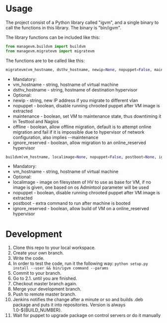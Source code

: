 # Usage

The project consist of a Python library called "igvm", and a single binary
to call the functions in this library.  The binary is "bin/igvm".

The library functions can be included like this:

```python
from managevm.buildvm import buildvm
from managevm.migratevm import migratevm
```

The functions are to be called like this:

```python
migratevm(vm_hostname, dsthv_hostname, newip=None, nopuppet=False, maintenance=False, offline=False, ignore_reserved=False)
```

* Mandatory:
 * vm_hostname - string, hostname of virtual machine
 * dsthv_hostname - string, hostname of destination hypervisor
* Optional:
 * newip - string, new IP address if you migrate to different vlan
 * nopuppet - boolean, disable running chrooted puppet after VM image is extracted
 * maintenance - boolean, set VM to maintenance state, thus downtiming it in Testtool and Nagios
 * offline - boolean, allow offline migration, default is to attempt online migration and fail if it is impossible due to hypervisor of network configuration, also implies --maintenance
 * ignore_reserved - boolean, allow migration to an online_reserved hypervisor

```python
buildvm(vm_hostname, localimage=None, nopuppet=False, postboot=None, ignore_reserved=False)
```

* Mandatory:
 * vm_hostname - string, hostname of virtual machine
* Optional:
 * localimage - image on filesystem of HV to use as base for VM, if no image is given, one based on os Admintool parameter will be used
 * nopuppet - boolean, disable running chrooted puppet after VM image is extracted
 * postboot - extra command to run after machine is booted
 * ignore_reserved - boolean, allow build of VM on a online_reserved hypervisor

# Development

1. Clone this repo to your local workspace.
2. Create your own branch.
1. Write the code.
2. In order to test the code, run it the following way:
   `python setup.py install --user && bin/igvm command --params`
3. Commit to your branch.
4. Go to 2.1. until you are finished.
3. Checkout master branch again.
4. Merge your development branch.
5. Push to remote master branch.
6. Jenkins notifies the change after a minute or so and builds .deb package
   and puts it into repositories. Version is always 1.0-${BUILD_NUMBER}.
7. Wait for puppet to upgrade package on control servers or do it manually
